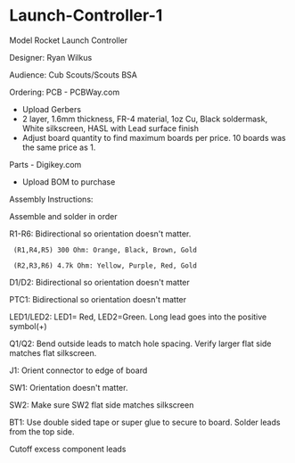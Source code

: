 # Launch-Controller-1
Model Rocket Launch Controller

Designer: Ryan Wilkus

Audience: Cub Scouts/Scouts BSA

Ordering:
PCB - PCBWay.com
 - Upload Gerbers
 - 2 layer, 1.6mm thickness, FR-4 material, 1oz Cu, Black soldermask, White silkscreen, HASL with Lead surface finish
 - Adjust board quantity to find maximum boards per price. 10 boards was the same price as 1.

Parts - Digikey.com
 - Upload BOM to purchase

Assembly Instructions:

Assemble and solder in order

R1-R6: Bidirectional so orientation doesn't matter. 

     (R1,R4,R5) 300 Ohm: Orange, Black, Brown, Gold
     
     (R2,R3,R6) 4.7k Ohm: Yellow, Purple, Red, Gold
     
D1/D2: Bidirectional so orientation doesn't matter

PTC1: Bidirectional so orientation doesn't matter

LED1/LED2: LED1= Red, LED2=Green. Long lead goes into the positive symbol(+)

Q1/Q2: Bend outside leads to match hole spacing. Verify larger flat side matches flat silkscreen. 

J1: Orient connector to edge of board

SW1: Orientation doesn't matter. 

SW2: Make sure SW2 flat side matches silkscreen

BT1: Use double sided tape or super glue to secure to board. Solder leads from the top side.

Cutoff excess component leads
